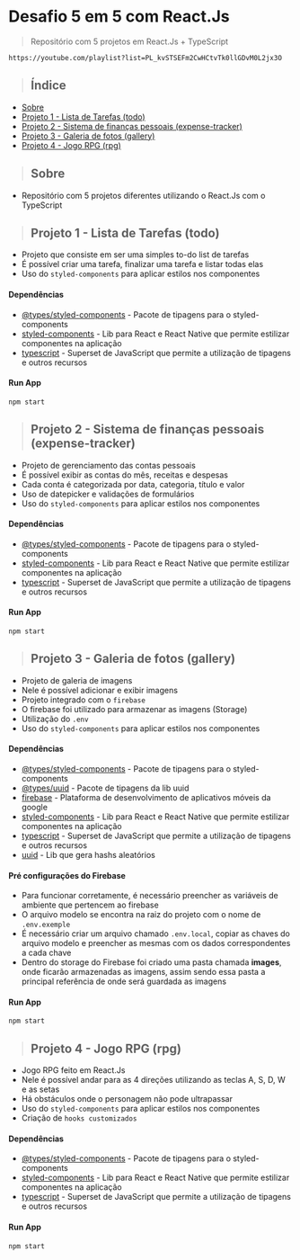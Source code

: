 # Desafio 5 em 5 com React.Js

> Repositório com 5 projetos em React.Js + TypeScript

```
https://youtube.com/playlist?list=PL_kvSTSEFm2CwHCtvTk0llGDvM0L2jx3O
```

> ## Índice
- [Sobre](#sobre)
- [Projeto 1 - Lista de Tarefas (todo)](#projeto-1)
- [Projeto 2 - Sistema de finanças pessoais (expense-tracker)](#projeto-2)
- [Projeto 3 - Galeria de fotos (gallery)](#projeto-3)
- [Projeto 4 - Jogo RPG (rpg)](#projeto-4)

> ## <a name="sobre"></a> Sobre
- Repositório com 5 projetos diferentes utilizando o React.Js com o TypeScript

> ## <a name="projeto-1"></a> Projeto 1 - Lista de Tarefas (todo)
- Projeto que consiste em ser uma simples to-do list de tarefas
- É possível criar uma tarefa, finalizar uma tarefa e listar todas elas
- Uso do `styled-components` para aplicar estilos nos componentes

#### Dependências
- [@types/styled-components](https://www.npmjs.com/package/@types/styled-components) - Pacote de tipagens para o styled-components
- [styled-components](https://styled-components.com) - Lib para React e React Native que permite estilizar componentes na aplicação
- [typescript](https://www.typescriptlang.org) - Superset de JavaScript que permite a utilização de tipagens e outros recursos

#### Run App
```
npm start
```

> ## <a name="projeto-2"></a> Projeto 2 - Sistema de finanças pessoais (expense-tracker)
- Projeto de gerenciamento das contas pessoais
- É possível exibir as contas do mês, receitas e despesas
- Cada conta é categorizada por data, categoria, título e valor
- Uso de datepicker e validações de formulários
- Uso do `styled-components` para aplicar estilos nos componentes

#### Dependências
- [@types/styled-components](https://www.npmjs.com/package/@types/styled-components) - Pacote de tipagens para o styled-components
- [styled-components](https://styled-components.com) - Lib para React e React Native que permite estilizar componentes na aplicação
- [typescript](https://www.typescriptlang.org) - Superset de JavaScript que permite a utilização de tipagens e outros recursos

#### Run App
```
npm start
```

> ## <a name="projeto-3"></a> Projeto 3 - Galeria de fotos (gallery)
- Projeto de galeria de imagens
- Nele é possível adicionar e exibir imagens
- Projeto integrado com o `firebase`
- O firebase foi utilizado para armazenar as imagens (Storage)
- Utilização do `.env`
- Uso do `styled-components` para aplicar estilos nos componentes

#### Dependências
- [@types/styled-components](https://www.npmjs.com/package/@types/styled-components) - Pacote de tipagens para o styled-components
- [@types/uuid](https://www.npmjs.com/package/@types/uuid) - Pacote de tipagens da lib uuid
- [firebase](https://firebase.google.com/?hl=pt) - Plataforma de desenvolvimento de aplicativos móveis da google
- [styled-components](https://styled-components.com) - Lib para React e React Native que permite estilizar componentes na aplicação
- [typescript](https://www.typescriptlang.org) - Superset de JavaScript que permite a utilização de tipagens e outros recursos
- [uuid](https://www.npmjs.com/package/uuid) - Lib que gera hashs aleatórios

#### Pré configurações do Firebase
- Para funcionar corretamente, é necessário preencher as variáveis de ambiente que pertencem ao firebase
- O arquivo modelo se encontra na raiz do projeto com o nome de `.env.exemple`
- É necessário criar um arquivo chamado `.env.local`, copiar as chaves do arquivo modelo e preencher as mesmas com os dados correspondentes a cada chave
- Dentro do storage do Firebase foi criado uma pasta chamada **images**, onde ficarão armazenadas as imagens, assim sendo essa pasta a principal referência de onde será guardada as imagens

#### Run App
```
npm start
```

> ## <a name="projeto-4"></a> Projeto 4 - Jogo RPG (rpg)
- Jogo RPG feito em React.Js
- Nele é possível andar para as 4 direções utilizando as teclas A, S, D, W e as setas
- Há obstáculos onde o personagem não pode ultrapassar 
- Uso do `styled-components` para aplicar estilos nos componentes
- Criação de `hooks customizados`

#### Dependências
- [@types/styled-components](https://www.npmjs.com/package/@types/styled-components) - Pacote de tipagens para o styled-components
- [styled-components](https://styled-components.com) - Lib para React e React Native que permite estilizar componentes na aplicação
- [typescript](https://www.typescriptlang.org) - Superset de JavaScript que permite a utilização de tipagens e outros recursos

#### Run App
```
npm start
```